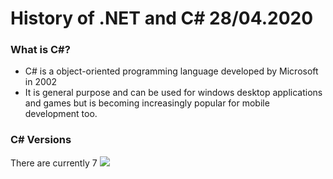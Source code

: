 # History of .NET and C# 28/04.2020

### What is C#?
- C# is a object-oriented programming language developed by Microsoft in 2002 
- It is general purpose and can be used for windows desktop applications and games but is becoming increasingly popular for mobile development too. 

### C# Versions
There are currently 7
![](https://github.com/mrsantons/401-Pre-Work/blob/master/images/c#-history.png?raw=true)
